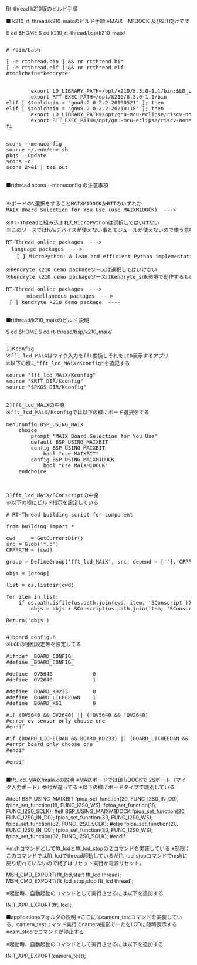Rt-thread k210版のビルド手順

■ k210_rt_thread/k210_maixのビルド手順
※MAiX　M1DOCK 及びBIT向けです

$ cd $HOME
$ cd k210_rt-thread/bsp/k210_maix/

<pre>

#!/bin/bash

[ -e rtthread.bin ] && rm rtthread.bin
[ -e rtthread.elf ] && rm rtthread.elf
#toolchain="kendryte"


        export LD_LIBRARY_PATH=/opt/k210/8.3.0-1.1/bin:$LD_LIBRARY_PATH
        export RTT_EXEC_PATH=/opt/k210/8.3.0-1.1/bin
elif [ $toolchain = "gnu8.2.0-2.2-20190521" ]; then
elif [ $toolchain = "gnu8.2.0-2.2-20210118" ]; then
        export LD_LIBRARY_PATH=/opt/gnu-mcu-eclipse/riscv-none-gcc/8.2.0-2.2-20210118-0222/bin:$LD_LIBRARY_PATH
        export RTT_EXEC_PATH=/opt/gnu-mcu-eclipse/riscv-none-gcc/8.2.0-2.2-20210118-0222/bin
fi


scons --menuconfig
source ~/.env/env.sh
pkgs --update
scons -c
scons 2>&1 | tee out

</pre>

■rtthread scons --menuconfig の注意事項

<pre>

※ボードの\選択をすることMAIXM1DOCKかBITのいずれか
MAIX Board Selection for You Use (use MAIXM1DOCK)  --->

※RT-Threadに組み込まれたMicroPythonは選択してはいけない
※このソースではh/wデバイスが使えない事とモジュールが使えないので使う意味が無い

RT-Thread online packages  --->
　language packages  --->
　　[ ] MicroPython: A lean and efficient Python implementation for

※kendryte k210 demo packageソースは選択してはいけない
※kendryte k210 demo packageソースはkendryte_sdk環境で動作するものでありrtthreadでは動作しない

RT-Thread online packages  --->
　　　　miscellaneous packages  --->
 [ ] kendryte k210 demo package  ----

</pre>

■rtthread/k210_maixのビルド 説明

$ cd $HOME
$ cd rt-thread/bsp/k210_maix/
<pre>

1)Kconfig
※fft_lcd_MAiXはマイク入力をfft変換しそれをLCD表示するアプリ
※以下の様に"fft_lcd_MAiX/Kconfig"を追記する

source "fft_lcd_MAiX/Kconfig"
source "$RTT_DIR/Kconfig"
source "$PKGS_DIR/Kconfig"
</pre>

<pre>

2)fft_lcd_MAiXの中身
※fft_lcd_MAiX/Kconfigでは以下の様にボード選択をする

menuconfig BSP_USING_MAIX
    choice
        prompt "MAIX Board Selection for You Use"
        default BSP_USING_MAIXBIT
        config BSP_USING_MAIXBIT
            bool "use MAIXBIT"
        config BSP_USING_MAIXM1DOCK
            bool "use MAIXM1DOCK"
    endchoice

</pre>
<pre>

3)fft_lcd_MAiX/SConscriptの中身
※以下の様にビルド指示を設定している

# RT-Thread building script for component

from building import *

cwd     = GetCurrentDir()
src = Glob('*.c')
CPPPATH = [cwd]

group = DefineGroup('fft_lcd_MAiX', src, depend = [''], CPPPATH = CPPPATH)

objs = [group]

list = os.listdir(cwd)

for item in list:
    if os.path.isfile(os.path.join(cwd, item, 'SConscript')):
        objs = objs + SConscript(os.path.join(item, 'SConscript'))

Return('objs')
</pre>
<pre>

4)board_config.h
※LCDの種別設定等を設定してる

#ifndef _BOARD_CONFIG_
#define _BOARD_CONFIG_

#define  OV5640             0
#define  OV2640             1

#define  BOARD_KD233        0
#define  BOARD_LICHEEDAN    1
#define  BOARD_K61          0

#if (OV5640 && OV2640) || (!OV5640 && !OV2640)
#error ov sensor only choose one
#endif

#if (BOARD_LICHEEDAN && BOARD_KD233) || (BOARD_LICHEEDAN && BOARD_K61) || (BOARD_K61 && BOARD_KD233) || (!BOARD_LICHEEDAN && !BOARD_KD233 && !BOARD_K61)
#error board only choose one
#endif

#endif

</pre>

■fft_lcd_MAiX/main.cの説明
※MAiXボードではBIT/DOCKでI2Sポート（マイク入力ポート）番号が違ってる
※以下の様にボードタイプで識別している

#ifdef BSP_USING_MAIXBIT
    fpioa_set_function(20, FUNC_I2S0_IN_D0);
    fpioa_set_function(19, FUNC_I2S0_WS);
    fpioa_set_function(18, FUNC_I2S0_SCLK);
#elf BSP_USING_MAIXM1DOCK
    fpioa_set_function(20, FUNC_I2S0_IN_D0);
    fpioa_set_function(30, FUNC_I2S0_WS);
    fpioa_set_function(32, FUNC_I2S0_SCLK);
#else
    fpioa_set_function(20, FUNC_I2S0_IN_D0);
    fpioa_set_function(30, FUNC_I2S0_WS);
    fpioa_set_function(32, FUNC_I2S0_SCLK);
#endif

※mshコマンドとしてfft_lcdとfft_lcd_stopの２コマンドを実装している
※制限：このコマンドではfft_lcdでthread起動しているがfft_lcd_stopコマンドでmshに戻り切れていないので終了はリセット実行か電源リセット。

MSH_CMD_EXPORT(fft_lcd,start fft_lcd thread);
MSH_CMD_EXPORT(fft_lcd_stop,stop fft_lcd thread);

※起動時、自動起動のコマンドとして実行させるには以下を追加する

INIT_APP_EXPORT(fft_lcd);  

■applicationsフォルダの説明
※ここにはcamera_testコマンドを実装している、camera_testコマンド実行でcamera撮影でーたをLCDに随時表示する
※cam_stopでコマンドが停止する

※起動時、自動起動のコマンドとして実行させるには以下を追加する

INIT_APP_EXPORT(camera_test);  


